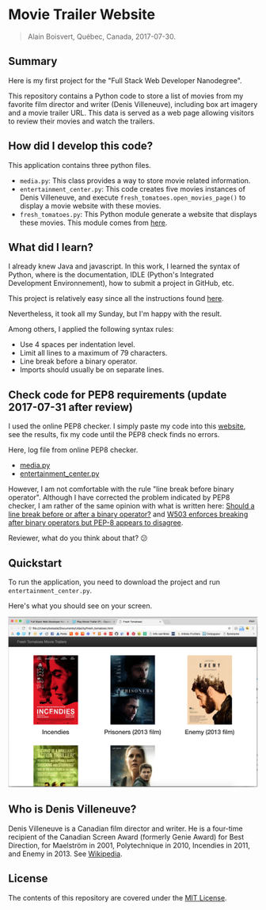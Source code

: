 # Movie Trailer Website
> Alain Boisvert, Québec, Canada, 2017-07-30.

## Summary

Here is my first project for the "Full Stack Web Developer Nanodegree".

This repository contains a Python code to store a list of movies from my favorite film director and writer (Denis Villeneuve), including box art imagery and a movie trailer URL. This data is served as a web page allowing visitors to review their movies and watch the trailers.

## How did I develop this code?

This application contains three python files.
- `media.py`: This class provides a way to store movie related information.
- `entertainment_center.py`: This code creates five movies instances of Denis Villeneuve, and execute `fresh_tomatoes.open_movies_page()` to display a movie website with these movies.
- `fresh_tomatoes.py`:	This Python module generate a website that displays these movies. This module comes from [here](https://github.com/udacity/ud036_StarterCode/blob/master/fresh_tomatoes.py).

## What did I learn?

I already knew Java and javascript. In this work, I learned the syntax of Python, where is the documentation, IDLE (Python's Integrated Development Environnement), how to submit a project in GitHub, etc. 

This project is relatively easy since all the instructions found [here](https://classroom.udacity.com/nanodegrees/nd004/parts/fe2ad0cf-06b0-4541-87ab-0b6d59e21ef1/modules/3a35570a-8e9d-4088-96d0-3dbe22d1fcb6/lessons/3561209451239847/concepts/36057486950923).

Nevertheless, it took all my Sunday, but I'm happy with the result.

Among others, I applied the following syntax rules:
- Use 4 spaces per indentation level.
- Limit all lines to a maximum of 79 characters.
- Line break before a binary operator.
- Imports should usually be on separate lines.

## Check code for PEP8 requirements (update 2017-07-31 after review)

I used the online PEP8 checker. I simply paste my code into this [website](http://pep8online.com/), see the results, fix my code until the PEP8 check finds no errors.

Here, log file from online PEP8 checker.
- [media.py](https://github.com/boisalai/movie_trailer_website/blob/master/PEP8/result_20170731_224930.txt)
- [entertainment_center.py](https://github.com/boisalai/movie_trailer_website/blob/master/PEP8/result_20170731_225329.txt)

However, I am not comfortable with the rule "line break before binary operator". Although I have corrected the problem indicated by PEP8 checker, I am rather of the same opinion with what is written here: [Should a line break before or after a binary operator?](https://www.python.org/dev/peps/pep-0008/#should-a-line-break-before-or-after-a-binary-operator) and [W503 enforces breaking after binary operators but PEP-8 appears to disagree](https://github.com/PyCQA/pycodestyle/issues/513).

Reviewer, what do you think about that? :confused:





## Quickstart

To run the application, you need to download the project and run `entertainment_center.py`.

Here's what you should see on your screen.

![Screenshot 1](https://raw.githubusercontent.com/boisalai/movie_trailer_website/master/images/screen.png "Screenshot 1")

## Who is Denis Villeneuve?

Denis Villeneuve is a Canadian film director and writer. He is a four-time recipient of the Canadian Screen Award (formerly Genie Award) for Best Direction, for Maelström in 2001, Polytechnique in 2010, Incendies in 2011, and Enemy in 2013. See [Wikipedia](https://en.wikipedia.org/wiki/Denis_Villeneuve).

## License

The contents of this repository are covered under the [MIT License](LICENSE).

